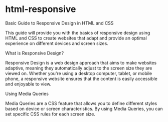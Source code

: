 # html-responsive

Basic Guide to Responsive Design in HTML and CSS

This guide will provide you with the basics of responsive design using HTML and CSS to create websites that adapt and provide an optimal experience on different devices and screen sizes.

What is Responsive Design?

Responsive Design is a web design approach that aims to make websites adaptive, meaning they automatically adjust to the screen size they are viewed on. Whether you're using a desktop computer, tablet, or mobile phone, a responsive website ensures that the content is easily accessible and enjoyable to view.

Using Media Queries

Media Queries are a CSS feature that allows you to define different styles based on device or screen characteristics. By using Media Queries, you can set specific CSS rules for each screen size.
